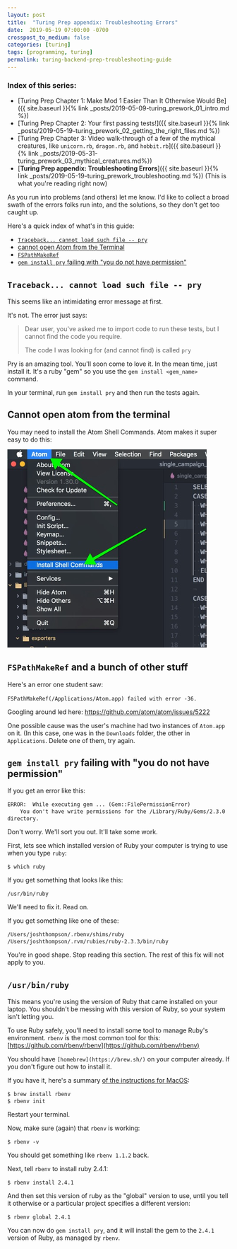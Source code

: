 ```yaml
---
layout: post
title:  "Turing Prep appendix: Troubleshooting Errors"
date:  2019-05-19 07:00:00 -0700
crosspost_to_medium: false
categories: [turing]
tags: [programming, turing]
permalink: turing-backend-prep-troubleshooting-guide
---
```


### Index of this series:
- [Turing Prep Chapter 1: Make Mod 1 Easier Than It Otherwise Would Be]({{ site.baseurl }}{% link _posts/2019-05-09-turing_prework_01_intro.md %})
- [Turing Prep Chapter 2: Your first passing tests!]({{ site.baseurl }}{% link _posts/2019-05-19-turing_prework_02_getting_the_right_files.md %})
- [Turing Prep Chapter 3: Video walk-through of a few of the mythical creatures, like `unicorn.rb`, `dragon.rb`, and `hobbit.rb`]({{ site.baseurl }}{% link _posts/2019-05-31-turing_prework_03_mythical_creatures.md%})
- [**Turing Prep appendix: Troubleshooting Errors**]({{ site.baseurl }}{% link _posts/2019-05-19-turing_prework_troubleshooting.md %}) (This is what you're reading right now)

As you run into problems (and others) let me know. I'd like to collect a broad swath of the errors folks run into, and the solutions, so they don't get too caught up.

Here's a quick index of what's in this guide:

- [`Traceback... cannot load such file -- pry`](#traceback-cannot-load-such-file----pry)
- [cannot open Atom from the Terminal](#cannot-open-atom-from-the-terminal)
- [`FSPathMakeRef`](#fspathmakeref-and-a-bunch-of-other-stuff)
- [`gem install pry` failing with "you do not have permission"](#gem-install-pry-failing-with-you-do-not-have-permission)

## `Traceback... cannot load such file -- pry`

This seems like an intimidating error message at first. 

It's not. The error just says:

> Dear user, you've asked me to import code to run these tests, but I cannot find the code you require. 
>
> The code I was looking for (and cannot find) is called `pry`

Pry is an amazing tool. You'll soon come to love it. In the mean time, just install it. It's a ruby "gem" so you use the `gem install <gem_name>` command.

In your terminal, run `gem install pry` and then run the tests again. 

## Cannot open atom from the terminal

You may need to install the Atom Shell Commands. Atom makes it super easy to do this:

![install shell commands](/images/2018-09-14_turing_troubleshooting_01.jpg)

<!--more-->


## `FSPathMakeRef` and a bunch of other stuff

Here's an error one student saw:

`FSPathMakeRef(/Applications/Atom.app) failed with error -36.`

Googling around led here: https://github.com/atom/atom/issues/5222

One possible cause was the user's machine had two instances of `Atom.app` on it. (In this case, one was in the `Downloads` folder, the other in `Applications`. Delete one of them, try again.


## `gem install pry` failing with "you do not have permission"

If you get an error like this:

```console
ERROR:  While executing gem ... (Gem::FilePermissionError)
    You don't have write permissions for the /Library/Ruby/Gems/2.3.0 directory.
```

Don't worry. We'll sort you out. It'll take some work. 

First, lets see which installed version of Ruby your computer is trying to use when you type `ruby`:

```shell
$ which ruby
```

If you get something that looks like this:
```shell
/usr/bin/ruby
```

We'll need to fix it. Read on.

If you get something like one of these:

```shell
/Users/joshthompson/.rbenv/shims/ruby
/Users/joshthompson/.rvm/rubies/ruby-2.3.3/bin/ruby
```

You're in good shape. Stop reading this section. The rest of this fix will not apply to you.

## `/usr/bin/ruby`

This means you're using the version of Ruby that came installed on your laptop. You shouldn't be messing with this version of Ruby, so your system isn't letting you.

To use Ruby safely, you'll need to install some tool to manage Ruby's environment. `rbenv` is the most common tool for this: [https://github.com/rbenv/rbenv](https://github.com/rbenv/rbenv)

You should have `[homebrew](https://brew.sh/)` on your computer already. If you don't figure out how to install it.

If you have it, here's a summary [of the instructions for MacOS](https://github.com/rbenv/rbenv#homebrew-on-macos):

```shell
$ brew install rbenv
$ rbenv init
```

Restart your terminal.

Now, make sure (again) that `rbenv` is working:

```shell
$ rbenv -v
```

You should get something like `rbenv 1.1.2` back.

Next, tell `rbenv` to install ruby 2.4.1:

```shell
$ rbenv install 2.4.1
```

And then set this version of ruby as the "global" version to use, until you tell it otherwise or a particular project specifies a different version:

```shell
$ rbenv global 2.4.1
```

You can now do `gem install pry`, and it will install the gem to the `2.4.1` version of Ruby, as managed by `rbenv`.
